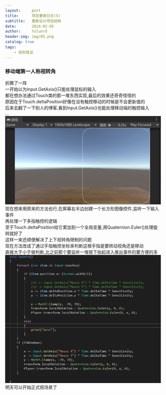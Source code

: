 ```yaml
---
layout:     post
title:      项目重做日志(5)
subtitle:   重新设计项目结构
date:       2024-02-05
author:     Yulunrd
header-img: img/05.png
catalog: true
tags:
    - 规则怪谈
---
```



### 移动端第一人称视转角
折腾了一阵  
一开始以为Input.GetAxis()只能处理鼠标的输入  
都在想办法通过Touch类的那一堆东西实现,最后的效果还奇奇怪怪的  
原因在于Touch.deltaPosition好像在没有触控移动的时候是不会更新值的  
后来去翻了一下别人的博客,看到Input.GetAxis()也能处理移动端的触控输入  
...  
![avatar](/img-post/05_01.png)  
现在想来用原来的方法也行,在屏幕右半边创建一个长方形图像控件,监听一下输入事件  
再处理一下多指触控的逻辑  
至于Touch.deltaPosition给它累加到一个全局变量,用Quaternion.Euler()处理旋转就好了  
这样一来还顺便解决了上下视转角限制的问题  
现在方法改成了通过手指触控坐标来判断这根手指是要转动视角还是移动  
直接大于小于做判断,比之前那个要监听一堆按下抬起进入推出事件的要方便的多  
![avatar](/img-post/05_02.png)  
明天可以开始正式搭场景了  



  
